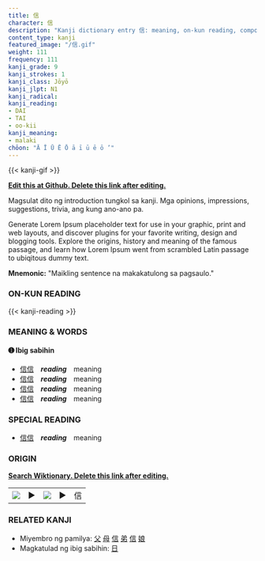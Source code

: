 ```yaml
---
title: 信
character: 信
description: "Kanji dictionary entry 信: meaning, on-kun reading, compounds, origin, related kanji"
content_type: kanji
featured_image: "/信.gif"
weight: 111
frequency: 111
kanji_grade: 9
kanji_strokes: 1
kanji_class: Jōyō
kanji_jlpt: N1
kanji_radical: 
kanji_reading: 
- DAI
- TAI
- oo-kii
kanji_meaning:
- malaki
chōon: "Ā Ī Ū Ē Ō ā ī ū ē ō ’"
---
```

[//]: # (Don't edit the line below. Kanji animated GIF code is automatically generated.)
{{< kanji-gif >}}

[//]: # (Edit below this line.)

**[Edit this at Github. Delete this link after editing.](https://github.com/tim0g/tim/tree/main/content/kanji/信/index.md)**

Magsulat dito ng introduction tungkol sa kanji. Mga opinions, impressions, suggestions, trivia, ang kung ano-ano pa.

Generate Lorem Ipsum placeholder text for use in your graphic, print and web layouts, and discover plugins for your favorite writing, design and blogging tools. Explore the origins, history and meaning of the famous passage, and learn how Lorem Ipsum went from scrambled Latin passage to ubiqitous dummy text.
 
**Mnemonic:** "Maikling sentence na makakatulong sa pagsaulo."

### ON-KUN READING

[//]: # (Don't edit the line below. ON-KUN READING code is automatically generated.)
{{< kanji-reading >}}

### MEANING & WORDS

#### ➊ **Ibig sabihin**
  - [信](../信)[信](../信)　***reading***　meaning
  - [信](../信)[信](../信)　***reading***　meaning
  - [信](../信)[信](../信)　***reading***　meaning
  - [信](../信)[信](../信)　***reading***　meaning

### SPECIAL READING
  - [信](../信)[信](../信)　***reading***　meaning

### ORIGIN

**[Search Wiktionary. Delete this link after editing.](https://wiktionary.org/wiki/信)**
<table class="kanji-table"><tr><td>
<img src="60px-信-bronze.svg.png">
</td><td>▶</td><td>
<img src="60px-信-oracle.svg.png">
</td><td>▶</td>
<td class="kanji-origin">信</td>
</tr></table>

### RELATED KANJI
- Miyembro ng pamilya: [父](../父) [母](../母) [信](../信) [弟](../弟) [信](../信) [娘](../娘)
- Magkatulad ng ibig sabihin: [日](../日)
